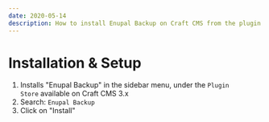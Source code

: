 ```yaml
---
date: 2020-05-14
description: How to install Enupal Backup on Craft CMS from the plugin store
---
```


# Installation & Setup

1.  Installs "Enupal Backup" in the sidebar menu, under the `Plugin Store` available on Craft CMS 3.x
2.  Search: `Enupal Backup`
3.  Click on "Install"